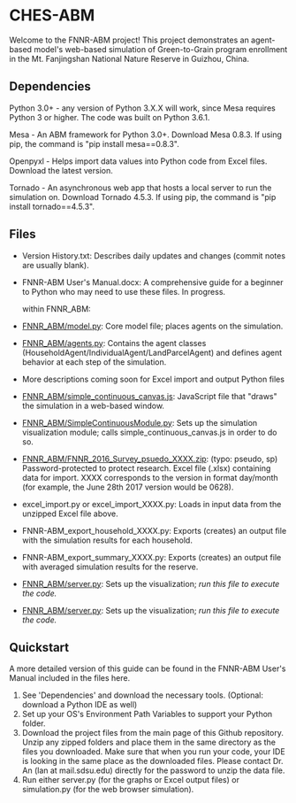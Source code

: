 # CHES-ABM

Welcome to the FNNR-ABM project! This project demonstrates an agent-based model's web-based simulation of Green-to-Grain program enrollment in the Mt. Fanjingshan National Nature Reserve in Guizhou, China.

## Dependencies

Python 3.0+ - any version of Python 3.X.X will work, since Mesa requires Python 3 or higher. The code was built on Python 3.6.1.

Mesa - An ABM framework for Python 3.0+. Download Mesa 0.8.3. If using pip, the command is "pip install mesa==0.8.3".

Openpyxl - Helps import data values into Python code from Excel files. Download the latest version.

Tornado - An asynchronous web app that hosts a local server to run the simulation on. Download Tornado 4.5.3. If using pip, the command is "pip install tornado==4.5.3".

## Files

* Version History.txt: Describes daily updates and changes (commit notes are usually blank).
* FNNR-ABM User's Manual.docx: A comprehensive guide for a beginner to Python who may need to use these files. In progress.

  within FNNR_ABM:

* [FNNR_ABM/model.py](FNNR_ABM/model.py): Core model file; places agents on the simulation.
* [FNNR_ABM/agents.py](FNNR_ABM/agents.py): Contains the agent classes (HouseholdAgent/IndividualAgent/LandParcelAgent) and defines agent behavior at each step of the simulation. 
* More descriptions coming soon for Excel import and output Python files
* [FNNR_ABM/simple_continuous_canvas.js](FNNR_ABM/simple_continuous_canvas.js): JavaScript file that "draws" the simulation in a web-based window.
* [FNNR_ABM/SimpleContinuousModule.py](FNNR_ABM/SimpleContinuousModule.py): Sets up the simulation visualization module; calls simple_continuous_canvas.js in order to do so.
* [FNNR_ABM/FNNR_2016_Survey_psuedo_XXXX.zip](FNNR_2016_Survey_psuedo_0706.zip): (typo: pseudo, sp) Password-protected to protect research. Excel file (.xlsx) containing data for import. XXXX corresponds to the version in format day/month (for example, the June 28th 2017 version would be 0628).
* excel_import.py or excel_import_XXXX.py: Loads in input data from the unzipped Excel file above.
* FNNR-ABM_export_household_XXXX.py: Exports (creates) an output file with the simulation results for each household.
* FNNR-ABM_export_summary_XXXX.py: Exports (creates) an output file with averaged simulation results for the reserve.
* [FNNR_ABM/server.py](FNNR_ABM/server.py): Sets up the visualization; *run this file to execute the code.*
* [FNNR_ABM/server.py](FNNR_ABM/server.py): Sets up the visualization; *run this file to execute the code.*

## Quickstart

A more detailed version of this guide can be found in the FNNR-ABM User's Manual included in the files here.
1. See 'Dependencies' and download the necessary tools. (Optional: download a Python IDE as well)
2. Set up your OS's Environment Path Variables to support your Python folder.
3. Download the project files from the main page of this Github repository. Unzip any zipped folders and place them in the same directory as the files you downloaded. Make sure that when you run your code, your IDE is looking in the same place as the downloaded files. Please contact Dr. An (lan at mail.sdsu.edu) directly for the password to unzip the data file.
4. Run either server.py (for the graphs or Excel output files) or simulation.py (for the web browser simulation).
